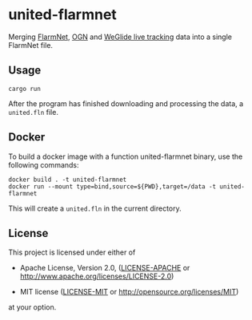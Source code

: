 united-flarmnet
==============================================================================

Merging [FlarmNet], [OGN] and [WeGlide live tracking] data into a single
FlarmNet file.

[FlarmNet]: https://www.flarmnet.org/
[OGN]: http://ddb.glidernet.org/
[WeGlide live tracking]: https://www.weglide.org/live/


Usage
------------------------------------------------------------------------------

```
cargo run
```

After the program has finished downloading and processing the data,
a `united.fln` file.


Docker
------------------------------------------------------------------------------
To build a docker image with a function united-flarmnet binary, use the
following commands:

```
docker build . -t united-flarmnet
docker run --mount type=bind,source=${PWD},target=/data -t united-flarmnet
```
This will create a `united.fln` in the current directory.


License
------------------------------------------------------------------------------

This project is licensed under either of

- Apache License, Version 2.0, ([LICENSE-APACHE](LICENSE-APACHE) or
  <http://www.apache.org/licenses/LICENSE-2.0>)

- MIT license ([LICENSE-MIT](LICENSE-MIT) or
  <http://opensource.org/licenses/MIT>)

at your option.
